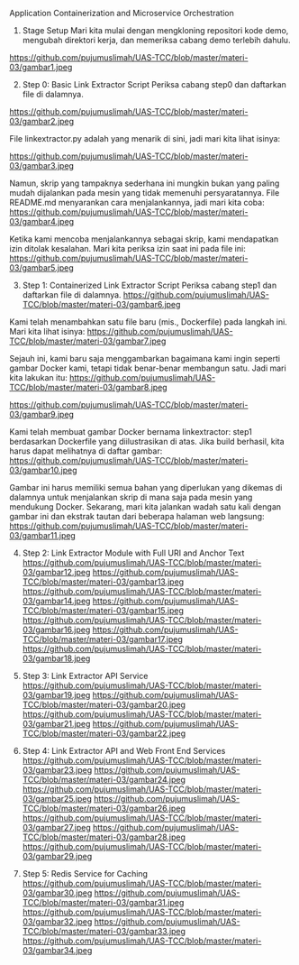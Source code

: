Application Containerization and Microservice Orchestration

1. Stage Setup
Mari kita mulai dengan mengkloning repositori kode demo, mengubah direktori kerja, dan memeriksa cabang demo terlebih dahulu.

https://github.com/pujumuslimah/UAS-TCC/blob/master/materi-03/gambar1.jpeg

2. Step 0: Basic Link Extractor Script
Periksa cabang step0 dan daftarkan file di dalamnya.

https://github.com/pujumuslimah/UAS-TCC/blob/master/materi-03/gambar2.jpeg

File linkextractor.py adalah yang menarik di sini, jadi mari kita lihat isinya:

https://github.com/pujumuslimah/UAS-TCC/blob/master/materi-03/gambar3.jpeg

Namun, skrip yang tampaknya sederhana ini mungkin bukan yang paling mudah dijalankan pada mesin yang tidak memenuhi persyaratannya. File README.md menyarankan cara menjalankannya, jadi mari kita coba:
https://github.com/pujumuslimah/UAS-TCC/blob/master/materi-03/gambar4.jpeg

Ketika kami mencoba menjalankannya sebagai skrip, kami mendapatkan izin ditolak kesalahan. Mari kita periksa izin saat ini pada file ini:
https://github.com/pujumuslimah/UAS-TCC/blob/master/materi-03/gambar5.jpeg

3. Step 1: Containerized Link Extractor Script
Periksa cabang step1 dan daftarkan file di dalamnya.
https://github.com/pujumuslimah/UAS-TCC/blob/master/materi-03/gambar6.jpeg

Kami telah menambahkan satu file baru (mis., Dockerfile) pada langkah ini. Mari kita lihat isinya:
https://github.com/pujumuslimah/UAS-TCC/blob/master/materi-03/gambar7.jpeg

Sejauh ini, kami baru saja menggambarkan bagaimana kami ingin seperti gambar Docker kami, tetapi tidak benar-benar membangun satu. Jadi mari kita lakukan itu:
https://github.com/pujumuslimah/UAS-TCC/blob/master/materi-03/gambar8.jpeg

https://github.com/pujumuslimah/UAS-TCC/blob/master/materi-03/gambar9.jpeg

Kami telah membuat gambar Docker bernama linkextractor: step1 berdasarkan Dockerfile yang diilustrasikan di atas. Jika build berhasil, kita harus dapat melihatnya di daftar gambar:
https://github.com/pujumuslimah/UAS-TCC/blob/master/materi-03/gambar10.jpeg

Gambar ini harus memiliki semua bahan yang diperlukan yang dikemas di dalamnya untuk menjalankan skrip di mana saja pada mesin yang mendukung Docker. Sekarang, mari kita jalankan wadah satu kali dengan gambar ini dan ekstrak tautan dari beberapa halaman web langsung:
https://github.com/pujumuslimah/UAS-TCC/blob/master/materi-03/gambar11.jpeg

4. Step 2: Link Extractor Module with Full URI and Anchor Text
https://github.com/pujumuslimah/UAS-TCC/blob/master/materi-03/gambar12.jpeg
https://github.com/pujumuslimah/UAS-TCC/blob/master/materi-03/gambar13.jpeg
https://github.com/pujumuslimah/UAS-TCC/blob/master/materi-03/gambar14.jpeg
https://github.com/pujumuslimah/UAS-TCC/blob/master/materi-03/gambar15.jpeg
https://github.com/pujumuslimah/UAS-TCC/blob/master/materi-03/gambar16.jpeg
https://github.com/pujumuslimah/UAS-TCC/blob/master/materi-03/gambar17.jpeg
https://github.com/pujumuslimah/UAS-TCC/blob/master/materi-03/gambar18.jpeg



5. Step 3: Link Extractor API Service
https://github.com/pujumuslimah/UAS-TCC/blob/master/materi-03/gambar19.jpeg
https://github.com/pujumuslimah/UAS-TCC/blob/master/materi-03/gambar20.jpeg
https://github.com/pujumuslimah/UAS-TCC/blob/master/materi-03/gambar21.jpeg
https://github.com/pujumuslimah/UAS-TCC/blob/master/materi-03/gambar22.jpeg


6. Step 4: Link Extractor API and Web Front End Services
https://github.com/pujumuslimah/UAS-TCC/blob/master/materi-03/gambar23.jpeg
https://github.com/pujumuslimah/UAS-TCC/blob/master/materi-03/gambar24.jpeg
https://github.com/pujumuslimah/UAS-TCC/blob/master/materi-03/gambar25.jpeg
https://github.com/pujumuslimah/UAS-TCC/blob/master/materi-03/gambar26.jpeg
https://github.com/pujumuslimah/UAS-TCC/blob/master/materi-03/gambar27.jpeg
https://github.com/pujumuslimah/UAS-TCC/blob/master/materi-03/gambar28.jpeg
https://github.com/pujumuslimah/UAS-TCC/blob/master/materi-03/gambar29.jpeg


7. Step 5: Redis Service for Caching
https://github.com/pujumuslimah/UAS-TCC/blob/master/materi-03/gambar30.jpeg
https://github.com/pujumuslimah/UAS-TCC/blob/master/materi-03/gambar31.jpeg
https://github.com/pujumuslimah/UAS-TCC/blob/master/materi-03/gambar32.jpeg
https://github.com/pujumuslimah/UAS-TCC/blob/master/materi-03/gambar33.jpeg
https://github.com/pujumuslimah/UAS-TCC/blob/master/materi-03/gambar34.jpeg